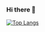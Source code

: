 ### Hi there 👋

[![Top Langs](https://github-readme-stats.vercel.app/api/top-langs/?username={t-ry}&layout=compact&theme=onedark
)](https://github.com/anuraghazra/github-readme-stats)

<!--
**t-ry/t-ry** is a ✨ _special_ ✨ repository because its `README.md` (this file) appears on your GitHub profile.

Here are some ideas to get you started:

- 🔭 I’m currently working on ...
- 🌱 I’m currently learning ...
- 👯 I’m looking to collaborate on ...
- 🤔 I’m looking for help with ...
- 💬 Ask me about ...
- 📫 How to reach me: ...
- 😄 Pronouns: ...
- ⚡ Fun fact: ...
-->

